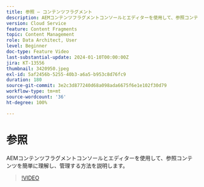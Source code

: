 ```yaml
---
title: 参照 — コンテンツフラグメント
description: AEMコンテンツフラグメントコンソールとエディターを使用して、参照コンテンツを簡単に管理する方法を説明します。
version: Cloud Service
feature: Content Fragments
topic: Content Management
role: Data Architect, User
level: Beginner
doc-type: Feature Video
last-substantial-update: 2024-01-10T00:00:00Z
jira: KT-13556
thumbnail: 3420950.jpeg
exl-id: 5af2456b-5255-40b3-a6a5-b953c8d76fc9
duration: 180
source-git-commit: 3e2c3d877240d68a098ada6675f6e1e102f30d79
workflow-type: tm+mt
source-wordcount: '36'
ht-degree: 100%

---
```


# 参照

AEMコンテンツフラグメントコンソールとエディターを使用して、参照コンテンツを簡単に理解し、管理する方法を説明します。

>[!VIDEO](https://video.tv.adobe.com/v/3420950/?learn=on)
